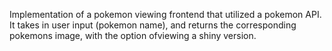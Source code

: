 Implementation of a pokemon viewing frontend that utilized a pokemon API. It takes in user input (pokemon name), and returns the corresponding pokemons image, with the option ofviewing a shiny version.